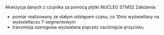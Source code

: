 Akwizycja danych z czujnika za pomocą płytki NUCLEO STM32 
Założenia:
* pomiar realizowany ze stałym odstępem czasu, co 10ms wyświetlany na wyświetlaczu 7-segmentowym
* transmisja szeregowa wyzwalana poprzez naciśnięcie przycisku
  
